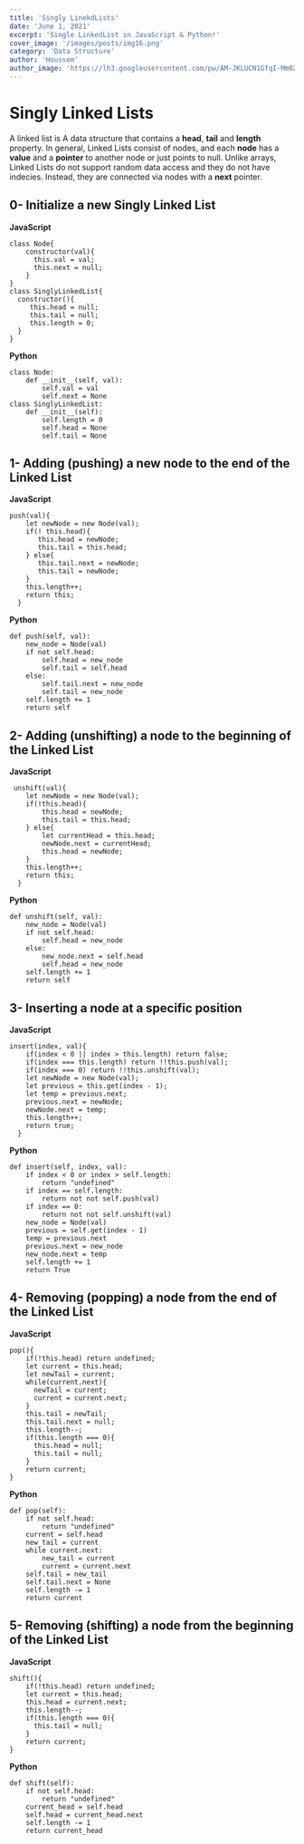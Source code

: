 ```yaml
---
title: 'Singly LinekdLists'
date: 'June 1, 2021'
excerpt: 'Single LinkedList in JavaScript & Python!'
cover_image: '/images/posts/img16.png'
category: 'Data Structure'
author: 'Houssem'
author_image: 'https://lh3.googleusercontent.com/pw/AM-JKLUCN1GfqI-Mm0ZQlj7dIcahFuwqubo8G1JTEKY1Kg-Z9oXT2V8att69FAuLMkUON5Zvej_hs18GLAMGXAzGbAqxu3CVpZoqSaWDlDQUKGFUrQIsA_YucaIG_6TcvJtDQ3_n1ZhdJL0AwEpSPI0JWdzK=s746-no?authuser=0'
---
```


<!-- Markdow generator - https://jaspervdj.be/lorem-markdownum/ -->
# Singly Linked Lists

A linked list is A data structure that contains a **head**, **tail** and **length** property. In general, Linked Lists consist of nodes, and each **node** has a **value** and a **pointer** to another node or just points to null. Unlike arrays, Linked Lists do not support random data access and they do not have indecies. Instead, they are connected via nodes with a **next** pointer.

## 0- Initialize a new Singly Linked List

**JavaScript**

```javascript:
class Node{
    constructor(val){
      this.val = val;
      this.next = null;
    }
}
class SinglyLinkedList{
  constructor(){
     this.head = null;
     this.tail = null;
     this.length = 0;
  }
}

```

**Python**

```python:
class Node:
    def __init__(self, val):
        self.val = val
        self.next = None
class SinglyLinkedList:
    def __init__(self):
        self.length = 0
        self.head = None
        self.tail = None

```
## 1- Adding (pushing) a new node to the end of the Linked List

**JavaScript**

```javascript:
push(val){
    let newNode = new Node(val);
    if(! this.head){
       this.head = newNode;
       this.tail = this.head;
    } else{
       this.tail.next = newNode;
       this.tail = newNode;
    }
    this.length++;
    return this;
  }

```

**Python**

```python:
def push(self, val):
    new_node = Node(val)
    if not self.head:
        self.head = new_node
        self.tail = self.head
    else:
        self.tail.next = new_node
        self.tail = new_node
    self.length += 1
    return self

```
## 2- Adding (unshifting) a node to the beginning of the Linked List

**JavaScript**

```javascript:
 unshift(val){
    let newNode = new Node(val);
    if(!this.head){
        this.head = newNode;
        this.tail = this.head;
    } else{
        let currentHead = this.head;
        newNode.next = currentHead;
        this.head = newNode; 
    }
    this.length++;
    return this;
  }

```

**Python**

```python:
def unshift(self, val):
    new_node = Node(val)
    if not self.head:
        self.head = new_node
    else:
        new_node.next = self.head
        self.head = new_node
    self.length += 1
    return self

```
## 3- Inserting a node at a specific position

**JavaScript**

```javascript:
insert(index, val){
    if(index < 0 || index > this.length) return false;
    if(index === this.length) return !!this.push(val);
    if(index === 0) return !!this.unshift(val);
    let newNode = new Node(val);
    let previous = this.get(index - 1);
    let temp = previous.next;
    previous.next = newNode;
    newNode.next = temp;
    this.length++;
    return true;
  }

```

**Python**

```python:
def insert(self, index, val):
    if index < 0 or index > self.length:
        return "undefined"
    if index == self.length:
        return not not self.push(val)
    if index == 0:
        return not not self.unshift(val)
    new_node = Node(val)
    previous = self.get(index - 1)
    temp = previous.next
    previous.next = new_node
    new_node.next = temp
    self.length += 1
    return True

```
## 4- Removing (popping) a node from the end of the Linked List

**JavaScript**

```javascript:
pop(){
    if(!this.head) return undefined;
    let current = this.head;
    let newTail = current;
    while(current.next){
      newTail = current;
      current = current.next;
    }
    this.tail = newTail;
    this.tail.next = null;
    this.length--;
    if(this.length === 0){
      this.head = null;
      this.tail = null;
    }
    return current;
}

```

**Python**

```python:
def pop(self):
    if not self.head:
        return "undefined"
    current = self.head
    new_tail = current
    while current.next:
        new_tail = current
        current = current.next
    self.tail = new_tail
    self.tail.next = None
    self.length -= 1
    return current

```
## 5- Removing (shifting) a node from the beginning of the Linked List

**JavaScript**

```javascript:
shift(){
    if(!this.head) return undefined;
    let current = this.head;
    this.head = current.next;
    this.length--;
    if(this.length === 0){
      this.tail = null;
    }
    return current;
}

```

**Python**

```python:
def shift(self):
    if not self.head:
        return "undefined"
    current_head = self.head
    self.head = current_head.next
    self.length -= 1
    return current_head

```


